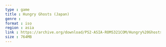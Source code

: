 ```yaml
---
type : game
title : Hungry Ghosts (Japan)
genre : 
format : iso
region : asia
link : https://archive.org/download/PS2-ASIA-ROMS321COM/Hungry%20Ghosts%20%28Japan%29.7z
size : 764MB
---
```

